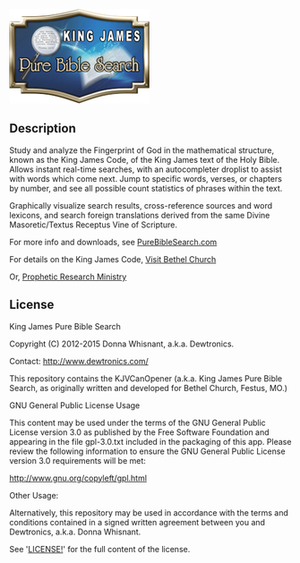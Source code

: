 ![KingJamesPureBibleSearch logo](programs/KJVCanOpener/images/BethelPictures/king-james-purebiblesearch_logo_250x169.png)

Description
-----------

Study and analyze the Fingerprint of God in the mathematical structure, known as the King James Code, of the King James text of the Holy Bible. Allows instant real-time searches, with an autocompleter droplist to assist with words which come next. Jump to specific words, verses, or chapters by number, and see all possible count statistics of phrases within the text.

Graphically visualize search results, cross-reference sources and word lexicons, and search foreign translations derived from the same Divine Masoretic/Textus Receptus Vine of Scripture.

For more info and downloads, see [PureBibleSearch.com](http://www.purebiblesearch.com/)

For details on the King James Code, [Visit Bethel Church](http://visitbethelchurch.com/)

Or, [Prophetic Research Ministry](http://propheticresearchministry.com/)


License
-------

King James Pure Bible Search

Copyright (C) 2012-2015 Donna Whisnant, a.k.a. Dewtronics.

Contact: <http://www.dewtronics.com/>

This repository contains the KJVCanOpener (a.k.a. King James Pure Bible
Search, as originally written and developed for Bethel Church, Festus, MO.)

GNU General Public License Usage

This content may be used under the terms of the GNU General Public License
version 3.0 as published by the Free Software Foundation and appearing
in the file gpl-3.0.txt included in the packaging of this app. Please
review the following information to ensure the GNU General Public License
version 3.0 requirements will be met:

<http://www.gnu.org/copyleft/gpl.html>


Other Usage:

Alternatively, this repository may be used in accordance with the terms
and conditions contained in a signed written agreement between you and
Dewtronics, a.k.a. Donna Whisnant.

See '[LICENSE!](LICENSE)' for the full content of the license.
